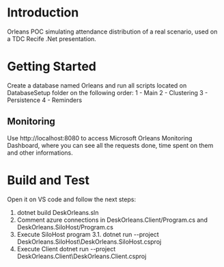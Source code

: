 # Introduction
Orleans POC simulating attendance distribution of a real scenario, used on a TDC Recife .Net presentation.

# Getting Started

Create a database named Orleans and run all scripts located on DatabaseSetup folder on the following order:
1 - Main
2 - Clustering
3 - Persistence
4 - Reminders

## Monitoring

Use http://localhost:8080 to access Microsoft Orleans Monitoring Dashboard, where you can see all the requests done, time spent on them and other informations.

# Build and Test

Open it on VS code and follow the next steps:

1. dotnet build DeskOrleans.sln
2. Comment azure connections in DeskOrleans.Client/Program.cs and DeskOrleans.SiloHost/Program.cs
3. Execute SiloHost program
   3.1. dotnet run --project DeskOrleans.SiloHost\DeskOrleans.SiloHost.csproj
4. Execute Client dotnet run --project DeskOrleans.Client\DeskOrleans.Client.csproj
